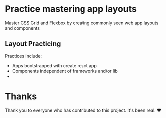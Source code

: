# Practice mastering app layouts 

Master CSS Grid and Flexbox by creating commonly seen web app layouts and components  

## Layout Practicing
 
 Practices include:

- Apps bootstrapped with create react app
- Components independent of frameworks and/or lib
- 

# Thanks

Thank you to everyone who has contributed to this project. It's been real. ❤️